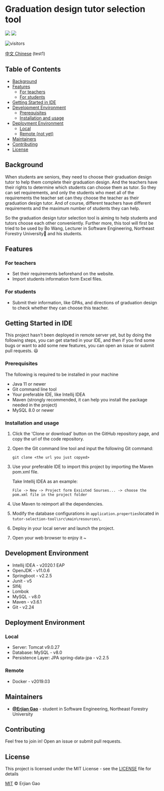 # Graduation design tutor selection tool

<a href="https://www.oracle.com/java/" target="_blank"><img src="https://img.shields.io/badge/language-java-orange.svg"></a>
<a href="#License"><img src="https://img.shields.io/badge/license-MIT-green.svg"></a>

![visitors](https://visitor-badge.glitch.me/badge?page_id=ErjianGao.tutor-selection-tool)

[中文 Chinese](https://github.com/ErjianGao/tutor-selection-tool/blob/master/README.cn.md)
(test1)
## Table of Contents

- [Background](#background)
- [Features](#features)
    - [For teachers](#for-teachers)
    - [For students](#for-students)
- [Getting Started in IDE](#getting-started-in-ide)
- [Development Environment](#development-environment)
    - [Prerequisites](#prerequisites)
    - [Installation and usage](#installation-and-usage)
- [Deployment Environment](#deployment-environment)
    - [Local](#local)
    - [Remote (not yet)](#remote)
- [Maintainers](#maintainers)
- [Contributing](#contributing)
- [License](#license)

## Background

When students are seniors, they need to choose their graduation design tutor to help them complete their graduation design. And the teachers have their rights to determine which students can choose them as tutor. So they can set requirements, and only the students who meet all of the requirements the teacher set can they choose the teacher as their graduation design tutor. And of course, different teachers have different requirements and the maximum number of students they can help. 

So the graduation design tutor selection tool is aiming to help students and tutors choose each other conveniently. Further more, this tool will first be tried to be used by Bo Wang, Lecturer in Software Engineering, Northeast Forestry University:school: and his students.

## Features

### For teachers

- Set their requirements beforehand on the website. 
- Import students information form Excel files. 

### For students

- Submit their information, like GPAs, and directions of graduation design to check whether they can choose this teacher. 

## Getting Started in IDE

This project hasn't been deployed in remote server yet, but by doing the following steps, you can get started in your IDE, and then if you find some bugs or want to add some new features, you can open an issue or submit pull requests. :smiley:

### Prerequisites

The following is required to be installed in your machine

- Java 11 or newer
- Git command line tool
- Your preferable IDE, like Intellij IDEA
- Maven (strongly recommended, it can help you install the package needed in the project)
- MySQL 8.0 or newer

### Installation and usage

1. Click the 'Clone or download' button on the GitHub repository page, and copy the url of the code repository.

2. Open the Git command line tool and input the following Git command:

   ```git
   git clone <the url you just copyed>
   ```

3. Use your preferable IDE to import this project by importing the Maven pom.xml file.

   Take Intellij IDEA as an example:

   ```
   File -> New -> Project form Exsisted Sourses... -> choose the pom.xml file in the project folder
   ```

4. Use Maven to reimport all the dependencies.

5. Modify the database configurations in `application.properties`located in `tutor-selection-tool\src\main\resources\`.

6. Deploy in your local server and launch the project.

7. Open your web browser to enjoy it ~

## Development Environment

- Intellij IDEA - v2020.1 EAP
- OpenJDK - v11.0.6
- Springboot - v2.2.5
- Junit - v5
- Slf4j
- Lombok
- MySQL - v8.0
- Maven - v3.6.1
- Git - v2.24

## Deployment Environment

### Local

- Server: Tomcat v9.0.27
- Database: MySQL - v8.0
- Persistence Layer: JPA
  spring-data-jpa - v2.2.5

### Remote

- Docker - v2019.03

## Maintainers

- [**@Erjian Gao**](https://github.com/ErjianGao) - student in Software Engineering, Northeast Forestry University

## Contributing

Feel free to join in! 
Open an issue or submit pull requests.

## License

This project is licensed under the MIT License - see the [LICENSE](https://gist.github.com/PurpleBooth/LICENSE.md) file for details

[MIT](LICENSE) © Erjian Gao
